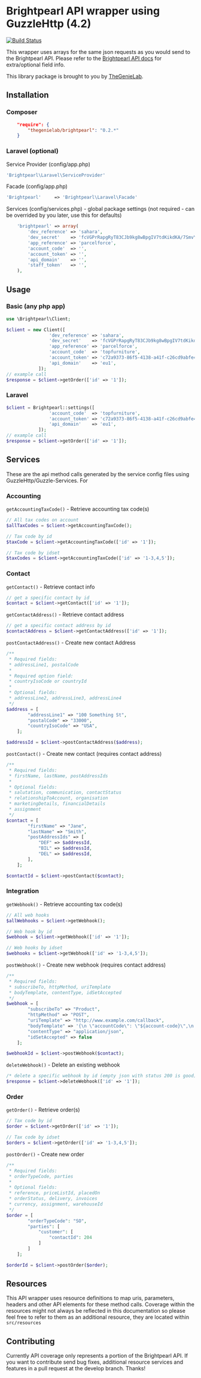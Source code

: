 Brightpearl API wrapper using GuzzleHttp (4.2)
==============================================
[![Build Status](https://travis-ci.org/TheGenieLab/Brightpearl-PHP.svg)](https://travis-ci.org/TheGenieLab/Brightpearl-PHP)

This wrapper uses arrays for the same json requests as you would send to the Brightpearl API. Please refer to the [Brightpearl API docs](https://www.brightpearl.com/support/documentation/developer-api) for extra/optional field info.

This library package is brought to you by [TheGenieLab](http://www.thegenielab.com).

Installation
------------

### Composer

```json
    "require": {
        "thegenielab/brightpearl": "0.2.*"
    }
```

### Laravel (optional)

Service Provider (config/app.php)
```php
'Brightpearl\Laravel\ServiceProvider'
```

Facade (config/app.php)
```php
'Brightpearl'     => 'Brightpearl\Laravel\Facade'
```

Services (config/services.php) - global package settings (not required - can be overrided by you later, use this for defaults)
```php
    'brightpearl' => array(
        'dev_reference' => 'sahara',
        'dev_secret'    => 'fcVGPrRapgRyT83CJb9kg8wBpgIV7tdKikdKA/7SmvY=',
        'app_reference' => 'parcelforce',
        'account_code'  => '',
        'account_token' => '',
        'api_domain'    => '',
        'staff_token'   => '',
    ),
```

Usage
-----

### Basic (any php app)

```php
use \Brightpearl\Client;

$client = new Client([
                'dev_reference' => 'sahara',
                'dev_secret'    => 'fcVGPrRapgRyT83CJb9kg8wBpgIV7tdKikdKA/7SmvY=',
                'app_reference' => 'parcelforce',
                'account_code'  => 'topfurniture',
                'account_token' => 'c72a9373-86f5-4138-a41f-c26cd9abfe4e',
                'api_domain'    => 'eu1',
            ]);
// example call
$response = $client->getOrder(['id' => '1']);
```

### Laravel

```php
$client = Brightpearl::settings([
                'account_code'  => 'topfurniture',
                'account_token' => 'c72a9373-86f5-4138-a41f-c26cd9abfe4e',
                'api_domain'    => 'eu1',
            ]);
// example call
$response = $client->getOrder(['id' => '1']);
```

Services
--------
These are the api method calls generated by the service config files using GuzzleHttp/Guzzle-Services. For

### Accounting

`getAccountingTaxCode()` - Retrieve accounting tax code(s)

```php
// All tax codes on account
$allTaxCodes = $client->getAccountingTaxCode();

// Tax code by id
$taxCode = $client->getAccountingTaxCode(['id' => '1']);

// Tax code by idset
$taxCodes = $client->getAccountingTaxCode(['id' => '1-3,4,5']);
```

### Contact

`getContact()` - Retrieve contact info

```php
// get a specific contact by id
$contact = $client->getContact(['id' => '1']);
```

`getContactAddress()` - Retrieve contact address

```php
// get a specific contact address by id
$contactAddress = $client->getContactAddress(['id' => '1']);
```

`postContactAddress()` - Create new contact Address

```php
/**
 * Required fields:
 * addressLine1, postalCode
 *
 * Required option field:
 * countryIsoCode or countryId
 *
 * Optional fields:
 * addressLine2, addressLine3, addressLine4
 */
$address = [
        "addressLine1" => "100 Something St",
        "postalCode" => "33000",
        "countryIsoCode" => "USA",
    ];

$addressId = $client->postContactAddress($address);
```

`postContact()` - Create new contact (requires contact address)

```php
/**
 * Required fields:
 * firstName, lastName, postAddressIds
 *
 * Optional fields:
 * salutation, communication, contactStatus
 * relationshipToAccount, organisation
 * marketingDetails, financialDetails
 * assignment
 */
$contact = [
        "firstName" => "Jane",
        "lastName" => "Smith",
        "postAddressIds" => [
            "DEF" => $addressId,
            "BIL" => $addressId,
            "DEL" => $addressId,
        ],
    ];

$contactId = $client->postContact($contact);
```

### Integration

`getWebhook()` - Retrieve accounting tax code(s)

```php
// All web hooks
$allWebhooks = $client->getWebhook();

// Web hook by id
$webhook = $client->getWebhook(['id' => '1']);

// Web hooks by idset
$webhooks = $client->getWebhook(['id' => '1-3,4,5']);
```

`postWebhook()` - Create new webhook (requires contact address)

```php
/**
 * Required fields:
 * subscribeTo, httpMethod, uriTemplate
 * bodyTemplate, contentType, idSetAccepted
 */
$webhook = [
        "subscribeTo" => "Product",
        "httpMethod" => "POST",
        "uriTemplate" => "http://www.example.com/callback",
        "bodyTemplate" => '{\n \"accountCode\": \"${account-code}\",\n        \"resourceType\": \"${resource-type}\",\n \"id\": \"${resource-id}\",\n \"lifecycle-event\": \"${lifecycle-event}\"\n\n}',
        "contentType" => "application/json",
        "idSetAccepted" => false
    ];

$webhookId = $client->postWebhook($contact);
```

`deleteWebhook()` - Delete an existing webhook

```php
/* delete a specific webhook by id (empty json with status 200 is good) */
$response = $client->deleteWebhook(['id' => '1']);
```

### Order

`getOrder()` - Retrieve order(s)

```php
// Tax code by id
$order = $client->getOrder(['id' => '1']);

// Tax code by idset
$orders = $client->getOrder(['id' => '1-3,4,5']);
```

`postOrder()` - Create new order

```php
/**
 * Required fields:
 * orderTypeCode, parties
 *
 * Optional fields:
 * reference, priceListId, placedOn
 * orderStatus, delivery, invoices
 * currency, assignment, warehouseId
 */
$order = [
        "orderTypeCode": "SO",
        "parties": [
            "customer": [
                "contactId": 204
            ]
        ]
    ];

$orderId = $client->postOrder($order);
```
Resources
---------

This API wrapper uses resource definitions to map uris, parameters, headers and other API elements for these method calls. Coverage within the resources might not always be reflected in this documentation so please feel free to refer to them as an additional resource, they are located within `src/resources`

Contributing
------------

Currently API coverage only represents a portion of the Brightpearl API. If you want to contribute send bug fixes, additional resource services and features in a pull request at the develop branch. Thanks!
